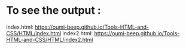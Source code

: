 # To see the output :
index.html:
https://oumi-beep.github.io/Tools-HTML-and-CSS/HTML/index.html
index2.html:
https://oumi-beep.github.io/Tools-HTML-and-CSS/HTML/index2.html
